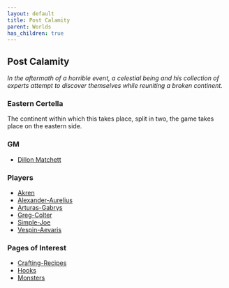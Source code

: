 ```yaml
---
layout: default
title: Post Calamity
parent: Worlds
has_children: true
---
```

## Post Calamity
*In the aftermath of a horrible event, a celestial being and his collection of experts attempt to discover themselves while reuniting a broken continent.*

### Eastern Certella
The continent within which this takes place, split in two, the game takes place on the eastern side.

### GM
* [Dillon Matchett](https://github.com/bombasticSlacks)

### Players
* [Akren](Akren)
* [Alexander-Aurelius](Alexander-Aurelius)
* [Arturas-Gabrys](Arturas-Gabrys)
* [Greg-Colter](Greg-Colter)
* [Simple-Joe](Simple-Joe)
* [Vespin-Aevaris](Vespin-Aevaris)

### Pages of Interest
* [Crafting-Recipes](Crafting-Recipes)
* [Hooks](Hooks)
* [Monsters](Monsters)